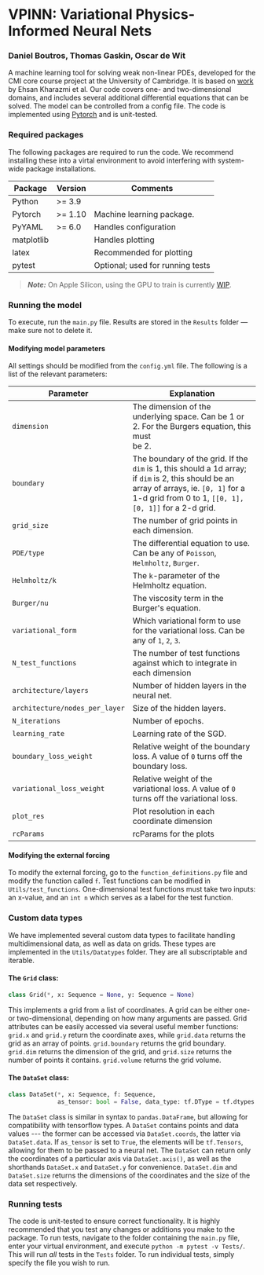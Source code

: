# VPINN: Variational Physics-Informed Neural Nets 
### Daniel Boutros, Thomas Gaskin, Oscar de Wit

A machine learning tool for solving weak non-linear PDEs, developed for the CMI
core course project at the University of Cambridge. It is based on [work](https://doi.org/10.1016/j.cma.2020.113547) 
by Ehsan Kharazmi et al. Our code covers one- and two-dimensional domains, 
and includes several additional differential equations that can be solved. The model can be controlled from a config file. 
The code is implemented using [Pytorch](https://pytorch.org/tutorials/) and is unit-tested.


### Required packages

The following packages are required to run the code. We recommend installing these
into a virtal environment to avoid interfering with system-wide package installations.

| Package    | Version  | Comments                         |
|------------|----------|----------------------------------|
| Python     | \>= 3.9  |                                  |
| Pytorch    | \>= 1.10 | Machine learning package.        |
| PyYAML     | \>= 6.0  | Handles configuration            |
| matplotlib |          | Handles plotting                 |
| latex      |          | Recommended for plotting         |
| pytest     |          | Optional; used for running tests |

> **_Note:_**  On Apple Silicon, using the GPU to train is currently [WIP](https://github.com/pytorch/pytorch/issues/47702).
> 
### Running the model
To execute, run the `main.py` file. Results are stored in the `Results` folder — make sure not to delete it.
#### Modifying model parameters
All settings should be modified from the `config.yml` file. The following is a list of the relevant parameters:

| Parameter                      | Explanation                                                                                                                                                                                                |
|--------------------------------|------------------------------------------------------------------------------------------------------------------------------------------------------------------------------------------------------------|
| `dimension`                    | The dimension of the underlying space. Can be 1 or 2. For the Burgers equation, this must <br/>be 2.                                                                                                       |
| `boundary`                     | The boundary of the grid. If the `dim` is 1, this should a 1d array; if `dim` is 2, this should be an array of arrays, ie. ```[0, 1]``` for a 1-d grid from 0 to 1, ```[[0, 1], [0, 1]]``` for a 2-d grid. |
| `grid_size`                    | The number of grid points in each dimension.                                                                                                                                                               |
| `PDE/type`                     | The differential equation to use. Can be any of `Poisson`, `Helmholtz`, `Burger`.                                                                                                                          |
| `Helmholtz/k`                  | The `k`-parameter of the Helmholtz equation.                                                                                                                                                               |
| `Burger/nu`                    | The viscosity term in the Burger's equation.                                                                                                                                                               |
| `variational_form`             | Which variational form to use for the variational loss. Can be any of `1`, `2`, `3`.                                                                                                                       |
| `N_test_functions`             | The number of test functions against which to integrate in each dimension                                                                                                                                  |
| `architecture/layers`          | Number of hidden layers in the neural net.                                                                                                                                                                 |
| `architecture/nodes_per_layer` | Size of the hidden layers.                                                                                                                                                                                 |
| `N_iterations`                 | Number of epochs.                                                                                                                                                                                          |
| `learning_rate`                | Learning rate of the SGD.                                                                                                                                                                                  |
| `boundary_loss_weight`         | Relative weight of the boundary loss. A value of `0` turns off the boundary loss.                                                                                                                          |
| `variational_loss_weight`      | Relative weight of the variational loss. A value of `0` turns off the variational loss.                                                                                                                    |
| `plot_res`                       | Plot resolution in each coordinate dimension                                                                                                                                                               |
| `rcParams`                       | rcParams for the plots                                                                                                                                                                                     |

#### Modifying the external forcing
To modify the external forcing, go to the `function_definitions.py` file and modify the function called `f`. Test functions can 
be modified in `Utils/test_functions`. One-dimensional test functions must take two inputs: an x-value, and an `int n` which serves as 
a label for the test function.

### Custom data types

We have implemented several custom data types to facilitate handling
multidimensional data, as well as data on grids. These types are implemented in the `Utils/Datatypes`
folder. They are all subscriptable and iterable.

#### The `Grid` class:
```python
class Grid(*, x: Sequence = None, y: Sequence = None)
```
This implements a grid from a list of coordinates. A grid can be either one- or two-dimensional, 
depending on how many arguments are passed. Grid attributes can be easily accessed via several useful
member functions: ```grid.x``` and ```grid.y``` return the coordinate axes, while ```grid.data```
returns the grid as an array of points. ```grid.boundary``` returns the grid boundary. ```grid.dim``` returns the 
dimension of the grid, and ```grid.size``` returns the number of points it contains. ``grid.volume`` returns the 
grid volume.

#### The `DataSet` class:
```python
class DataSet(*, x: Sequence, f: Sequence,
              as_tensor: bool = False, data_type: tf.DType = tf.dtypes.float64)
```
The `DataSet` class is similar in syntax to `pandas.DataFrame`, but allowing for compatibility with 
tensorflow types. A `DataSet` contains points and data values --- the former can be accessed via 
`DataSet.coords`, the latter via `DataSet.data`. If `as_tensor` is set to `True`, the elements will be 
`tf.Tensors`, allowing for them to be passed to a neural net. The `DataSet` can return only the coordinates of 
a particular axis via `DataSet.axis()`, as well as the shorthands `DataSet.x` and `DataSet.y` for convenience.
`DataSet.dim` and `DataSet.size` returns the dimensions of the coordinates and the size of the data set respectively.

### Running tests

The code is unit-tested to ensure correct functionality. It is highly recommended that you test 
any changes or additions you make to the package. To run tests, navigate to the folder containing the `main.py` file, enter your
virtual environment, and execute `python -m pytest -v Tests/`. This will run *all* tests in the `Tests` folder.
To run individual tests, simply specify the file you wish to run.
